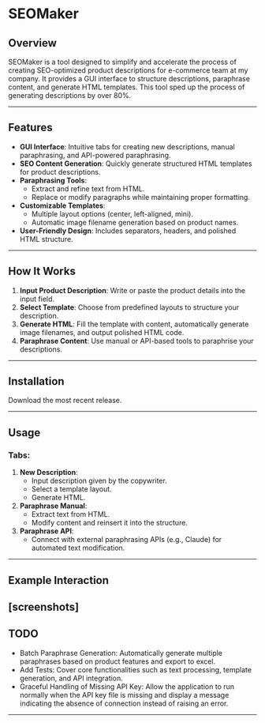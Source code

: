 # SEOMaker

## Overview
SEOMaker is a tool designed to simplify and accelerate the process of creating SEO-optimized product descriptions for e-commerce team at my company. It provides a GUI interface to structure descriptions, paraphrase content, and generate HTML templates.  This tool sped up the process of generating descriptions by over 80%.

---

## Features
- **GUI Interface**: Intuitive tabs for creating new descriptions, manual paraphrasing, and API-powered paraphrasing.
- **SEO Content Generation**: Quickly generate structured HTML templates for product descriptions.
- **Paraphrasing Tools**:
  - Extract and refine text from HTML.
  - Replace or modify paragraphs while maintaining proper formatting.
- **Customizable Templates**:
  - Multiple layout options (center, left-aligned, mini).
  - Automatic image filename generation based on product names.
- **User-Friendly Design**: Includes separators, headers, and polished HTML structure.

---

## How It Works
1. **Input Product Description**: Write or paste the product details into the input field.
2. **Select Template**: Choose from predefined layouts to structure your description.
3. **Generate HTML**: Fill the template with content, automatically generate image filenames, and output polished HTML code.
4. **Paraphrase Content**: Use manual or API-based tools to paraphrise your descriptions.

---

## Installation

Download the most recent release.

---

## Usage

### Tabs:
1. **New Description**:
   - Input description given by the copywriter.
   - Select a template layout.
   - Generate HTML.
2. **Paraphrase Manual**:
   - Extract text from HTML.
   - Modify content and reinsert it into the structure.
3. **Paraphrase API**:
   - Connect with external paraphrasing APIs (e.g., Claude) for automated text modification.

---


## Example Interaction

[screenshots] 
---

## TODO
- Batch Paraphrase Generation: Automatically generate multiple paraphrases based on product features and export to excel.
- Add Tests: Cover core functionalities such as text processing, template generation, and API integration.
- Graceful Handling of Missing API Key: Allow the application to run normally when the API key file is missing and display a message indicating the absence of connection instead of raising an error.

---

